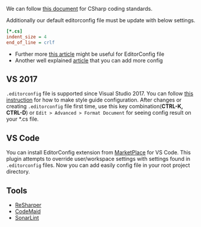 We can follow [this document](https://www.dofactory.com/reference/csharp-coding-standards) for CSharp coding standards.

Additionally our default editorconfig file must be update with below settings.

```ini
[*.cs]
indent_size = 4
end_of_line = crlf
```

* Further more [this article](https://docs.microsoft.com/en-us/visualstudio/ide/editorconfig-code-style-settings-reference) might be useful for EditorConfig file
* Another well explained [article](https://kent-boogaart.com/blog/editorconfig-reference-for-c-developers) that you can add more config

## VS 2017
`.editorconfig` file is supported since Visual Studio 2017. You can follow [this instruction](https://almvm.azurewebsites.net/labs/tfs/editorconfig/) for how to make style guide configuration.
After changes or creating `.editorconfig` file first time, use this key combination(**CTRL-K, CTRL-D**) or `Edit > Advanced > Format Document` for seeing config result on your *.cs file.

## VS Code
You can install EditorConfig extension from [MarketPlace](https://marketplace.visualstudio.com/items?itemName=EditorConfig.EditorConfig) for VS Code. This plugin attempts to override user/workspace settings with settings found in `.editorconfig` files. Now you can add easily config file in your root project directory.

## Tools

- [ReSharper](https://www.jetbrains.com/resharper/)
- [CodeMaid](https://github.com/codecadwallader/codemaid)
- [SonarLint](https://www.sonarlint.org/)
